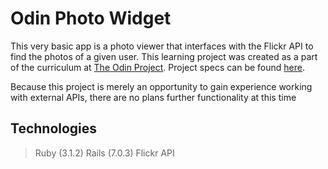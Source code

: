# Odin Photo Widget

This very basic app is a photo viewer that interfaces with the Flickr API to find the photos of a given user. This learning project was created as a part of the curriculum at [The Odin Project](theodinproject.com). Project specs can be found [here](https://www.theodinproject.com/lessons/ruby-on-rails-flickr-api). 

Because this project is merely an opportunity to gain experience working with external APIs, there are no plans further functionality at this time

## Technologies

> Ruby (3.1.2)
> Rails (7.0.3)
> Flickr API